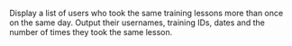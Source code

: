 Display a list of users who took the same training lessons more than once on the same day. 
Output their usernames, training IDs, dates and the number of times they took the same lesson.